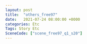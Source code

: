 ```yaml
---
layout: post
title:  "others_free97"
date:   2021-07-24 08:00:00 +0000
categories: Etc
Tags: Story Etc
SceneCode: ["scene_free97_q1_s20"]
---
```

